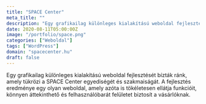 ```yaml
---
title: "SPACE Center"
meta_title: ""
description: "Egy grafikailag különleges kialakítású weboldal fejlesztését bízták ránk"
date: 2020-08-11T05:00:00Z
image: "/portfolio/space.png"
categories: ["Weboldal"]
tags: ["WordPress"]
domain: "spacecenter.hu"
draft: false
---
```


Egy grafikailag különleges kialakítású weboldal fejlesztését bízták ránk, amely tükrözi a SPACE Center egyediségét és szakmaiságát. A fejlesztés eredménye egy olyan weboldal, amely azóta is tökéletesen ellátja funkcióit, könnyen áttekinthető és felhasználóbarát felületet biztosít a vásárlóknak.

